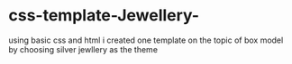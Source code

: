 # css-template-Jewellery-
using basic  css and html i created one template on the topic of box model by choosing silver jewllery as the theme
